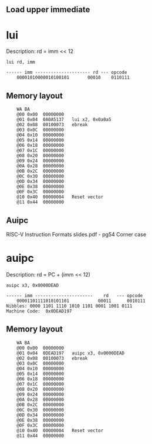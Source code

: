 ## Load upper immediate

# lui

Description:
    rd = imm << 12

    lui rd, imm

```
------ imm --------------------- rd --- opcode
    00001010000010100101       00010    0110111
```

## Memory layout
```
    WA BA
    @00 0x00  00000000
    @01 0x04  0A0A5137   lui x2, 0x0a0a5
    @02 0x08  00100073   ebreak
    @03 0x0C  00000000
    @04 0x10  00000000
    @05 0x14  00000000
    @06 0x18  00000000  
    @07 0x1C  00000000  
    @08 0x20  00000000  
    @09 0x24  00000000  
    @0A 0x28  00000000
    @0B 0x2C  00000000
    @0C 0x30  00000000
    @0D 0x34  00000000
    @0E 0x38  00000000
    @0F 0x3C  00000000
    @10 0x40  00000004   Reset vector
    @11 0x44  00000000
```

## Auipc

RISC-V Instruction Formats slides.pdf - pg54 Corner case

# auipc

Description:
    rd = PC + (imm << 12)

    auipc x3, 0x0000DEAD

```
------ imm ----------------------    rd   --- opcode
    00001101111010101101           00011      0010111
Nibbles: 0000 1101 1110 1010 1101 0001 1001 0111
Machine Code:  0x0DEAD197

```

## Memory layout
```
    WA BA
    @00 0x00  00000000
    @01 0x04  0DEAD197   auipc x3, 0x0000DEAD
    @02 0x08  00100073   ebreak
    @03 0x0C  00000000
    @04 0x10  00000000
    @05 0x14  00000000
    @06 0x18  00000000  
    @07 0x1C  00000000  
    @08 0x20  00000000  
    @09 0x24  00000000  
    @0A 0x28  00000000
    @0B 0x2C  00000000
    @0C 0x30  00000000
    @0D 0x34  00000000
    @0E 0x38  00000000
    @0F 0x3C  00000000
    @10 0x40  00000004   Reset vector
    @11 0x44  00000000
```
